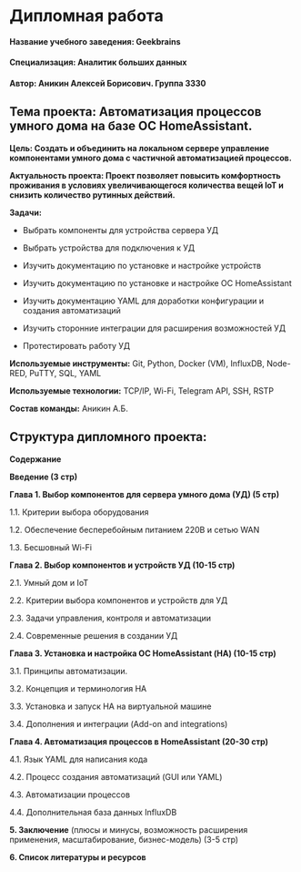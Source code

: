 # Дипломная работа

#### Название учебного заведения: Geekbrains
#### Специализация: Аналитик больших данных
#### Автор: Аникин Алексей Борисович. Группа 3330



## Тема проекта: Автоматизация процессов умного дома на базе ОС HomeAssistant.


**Цель: Создать и объединить на локальном сервере управление компонентами умного дома с частичной автоматизацией процессов.**


**Актуальность проекта: Проект позволяет повысить комфортность проживания в условиях увеличивающегося количества вещей IoT и снизить количество рутинных действий.**

**Задачи:**

- Выбрать компоненты для устройства сервера УД

- Выбрать устройства для подключения к УД 

- Изучить документацию по установке и настройке устройств

- Изучить документацию по установке и настройке ОС HomeAssistant

- Изучить документацию YAML для доработки конфигурации и создания автоматизаций

- Изучить сторонние интеграции для расширения возможностей УД

- Протестировать работу УД

**Используемые инструменты:**
Git, Python, Docker (VM), InfluxDB, Node-RED, PuTTY, SQL, YAML

**Используемые технологии:**
TCP/IP, Wi-Fi, Telegram API, SSH, RSTP

**Состав команды:**
Аникин А.Б.

## Структура дипломного проекта:

**Содержание**

**Введение (3 стр)**

**Глава 1. Выбор компонентов для сервера умного дома (УД) (5 стр)**

1.1. Критерии выбора оборудования

1.2. Обеспечение бесперебойным питанием 220В и сетью WAN

1.3. Бесшовный Wi-Fi

**Глава 2. Выбор компонентов и устройств УД (10-15 стр)**

2.1. Умный дом и IoT

2.2. Критерии выбора компонентов и устройств для УД

2.3. Задачи управления, контроля и автоматизации

2.4. Современные решения в создании УД

**Глава 3. Установка и настройка ОС HomeAssistant (НА) (10-15 стр)**

3.1. Принципы автоматизации. 

3.2. Концепция и терминология HА

3.3. Установка и запуск HА на виртуальной машине

3.4. Дополнения и интеграции (Add-on and integrations)

**Глава 4. Автоматизация процессов в HomeAssistant (20-30 стр)**

4.1. Язык YAML для написания кода

4.2. Процесс создания автоматизаций (GUI или YAML)

4.3. Автоматизации процессов

4.4. Дополнительная база данных InfluxDB


**5. Заключение** (плюсы и минусы, возможность расширения применения, масштабирование, бизнес-модель) (3-5 стр)

**6. Список литературы и ресурсов**

